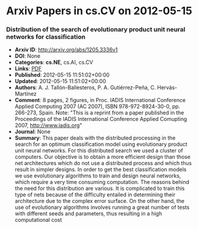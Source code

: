 # Arxiv Papers in cs.CV on 2012-05-15
### Distribution of the search of evolutionary product unit neural networks for classification
- **Arxiv ID**: http://arxiv.org/abs/1205.3336v1
- **DOI**: None
- **Categories**: **cs.NE**, cs.AI, cs.CV
- **Links**: [PDF](http://arxiv.org/pdf/1205.3336v1)
- **Published**: 2012-05-15 11:51:02+00:00
- **Updated**: 2012-05-15 11:51:02+00:00
- **Authors**: A. J. Tallón-Ballesteros, P. A. Gutiérrez-Peña, C. Hervás-Martínez
- **Comment**: 8 pages, 2 figures, in Proc. IADIS International Conference Applied
  Computing 2007 (AC 2007), ISBN 978-972-8924-30-0, pp. 266-273, Spain. Note:
  "This is a reprint from a paper published in the Proceedings of the IADIS
  International Conference Applied Comupting 2007, http://www.iadis.org"
- **Journal**: None
- **Summary**: This paper deals with the distributed processing in the search for an optimum classification model using evolutionary product unit neural networks. For this distributed search we used a cluster of computers. Our objective is to obtain a more efficient design than those net architectures which do not use a distributed process and which thus result in simpler designs. In order to get the best classification models we use evolutionary algorithms to train and design neural networks, which require a very time consuming computation. The reasons behind the need for this distribution are various. It is complicated to train this type of nets because of the difficulty entailed in determining their architecture due to the complex error surface. On the other hand, the use of evolutionary algorithms involves running a great number of tests with different seeds and parameters, thus resulting in a high computational cost



